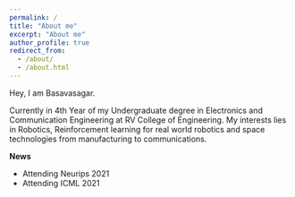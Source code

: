 ```yaml
---
permalink: /
title: "About me"
excerpt: "About me"
author_profile: true
redirect_from: 
  - /about/
  - /about.html
---
```


Hey, I am Basavasagar.

Currently in 4th Year of my Undergraduate degree in Electronics and Communication Engineering at RV College of Engineering. My interests lies in Robotics, Reinforcement learning for real world robotics and space technologies from manufacturing to communications.

**News**
- Attending Neurips 2021
- Attending ICML 2021
